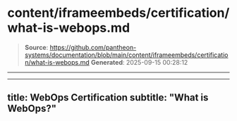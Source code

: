 # content/iframeembeds/certification/what-is-webops.md

> **Source**: https://github.com/pantheon-systems/documentation/blob/main/content/iframeembeds/certification/what-is-webops.md
> **Generated**: 2025-09-15 00:28:12

---

---
title: WebOps Certification
subtitle: "What is WebOps?"
---

<Partial file="certification-guide/what-is-webops.md" />

